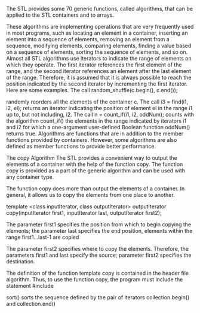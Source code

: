The STL provides some 70 generic functions, called algorithms, that can be applied to
the STL containers and to arrays.


These algorithms are implementing operations that are very frequently used in most programs, such as locating an element in a container, inserting an element into a sequence
of elements, removing an element from a sequence, modifying elements, comparing
elements, finding a value based on a sequence of elements, sorting the sequence of elements, and so on. Almost all STL algorithms use iterators to indicate the range of elements on which they operate. The first iterator references the first element of the range,
and the second iterator references an element after the last element of the range. Therefore, it is assumed that it is always possible to reach the position indicated by the second
iterator by incrementing the first iterator. Here are some examples.
The call
	 random_shuffle(c.begin(), c.end());


 randomly reorders all the elements of the container c. The call
 	 i3 = find(i1, i2, el);
 returns an iterator indicating the position of element el in the range i1 up to, but
 not including, i2. The call
 	 n = count_if(i1, i2, oddNum);
 counts with the algorithm count_if() the elements in the range indicated by iterators i1 and i2 for which a one-argument user-defined Boolean function oddNum()
 returns true.
 Algorithms are functions that are in addition to the member functions provided
 by containers. However, some algorithms are also defined as member functions to
 provide better performance.





The copy Algorithm
The STL
provides a convenient way to output the elements of a container with the help of
the function copy. The function copy is provided as a part of the generic algorithm
and can be used with any container type.

The function copy does more than output the elements of a container. In general, it allows us to copy the elements from one place to another.

template <class inputIterator, class outputIterator>
outputIterator copy(inputIterator first1, inputIterator last,
outputIterator first2);

The parameter first1 specifies the position from which to begin copying the elements; the parameter last specifies the end position, elements within the range first1...last-1 are copied

The parameter first2 specifies where to copy the elements. Therefore, the parameters first1 and last specify the source; parameter first2 specifies the destination.

The definition of the function template copy is contained in the header file algorithm.
Thus, to use the function copy, the program must include the statement
#include <algorithm>









sort() sorts the sequence defined by the pair of iterators collection.begin() and collection.end()
